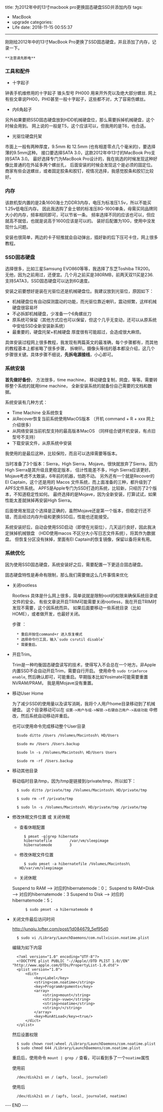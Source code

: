 title: 为2012年中的13寸macbook pro更换固态硬盘SSD并添加内存
tags:
  - MacBook
  - upgrade
categories:
  - Life
date: 2018-11-15 00:55:37
---

刚刚给2012年中的13寸MacBook Pro更换了SSD固态硬盘，并且添加了内存，记录一下。

<!--more-->

    **注意请先断电**

### 工具和配件

* 十字起子

钟表手机维修用的十字起子 锥头型号 PH000 用来开外壳以及绝大部分螺丝.
网上有些文章说PH00，PH0甚至一般十字起子，这些都不对，大了容易伤螺丝。

* 内6角起子
 
另外如果要把SSD固态硬盘放到HDD机械硬盘位，那么需要拆掉机械硬盘，这个时候会用到。
网上说的一般是T5，这个应该可以，但我用的是T6，也合适。

* 光驱位硬盘托架

市面上一般有两种厚度，9.5mm 和 12.5mm (也有相差零点几个毫米的)，要选择薄的9.5mm这种。
接口要选择SATA 3.0，这款2012年中13寸的MacBook Pro支持SATA 3.0。
最好选择专门为MacBook Pro设计的，我在挑选的时候发现这种好像比普通的在外延多两个螺丝孔，
后面安装的时候会发现这个是必须的固定位。
商家有些会送螺丝，或者固定胶条和胶钉，视情况选择，我感觉胶条和胶钉比较好。


### 内存

该款机型内置的是2条1600海士力DDR3内存，电压为标准压1.5v，所以不能买1.25v低电压内存。
因此我选购了金士顿的标准压8G-1600单条，毋需买同品牌同大小的内存，频率相同即可，可以节省一条。
频率选择不同的应该也可以，但应就高不就低，也就是说高于1600应该是可以的。
装好后配置为10G，使用中没发现什么问题。

安装也很简单，两边的卡子轻推就会自动弹出，插好新的后下压可卡住，网上很多教程。

### SSD固态硬盘

选择很多，比如三星Samsung EVO860等等，我选择了东芝Toshiba TR200。
无他，因为之前用过，还便宜。几个月之前买是380RMB，前两天双11买是236.
支持SATA3，SSD固态硬盘可以达到6G速度。

安装之前要想好是装在光驱位还是机械硬盘位。我建议放到光驱位，原因如下：
* 机械硬盘位有自动探测震动的功能，而光驱位靠近喇叭，震动频繁，这样机械硬盘很容易坏
* 不必拆卸机械硬盘，少准备一个6角螺丝刀
* 原系统可保留（其他方式应也可以保留，但这个几乎无变动，还可以从原系统中安给SSD全新安装新系统）
* 最重要的，硬盘托架+机械硬盘 厚度很有可能超过，会造成很大麻烦。

具体安装过程网上很多教程，我发现有两篇英文的最准确，每个步骤都有，而其他的教程基本上都省略了很多步骤，
拆喇叭，摄像头等线的基本都没介绍，这几个步骤很关键。具体步骤不细说，**先拆电源接线**，小心即可。

### 系统安装

**首先做好备份**， 方法很多，time machine， 移动硬盘复制，网盘，等等。需要转移整个系统的就用time machine，
全新安装系统的就备份自己需要的文档和数据。

系统安装有几种方式：
* Time Machine 全系统恢复
* 从Recover恢复当前系统使用MacOS版本 （开机 command + R + xxx 网上介绍很多）
* 从网络安装当前机型支持的最高版本MacOS （同样组合键开机安装，有点旧型号不支持）
* 下载安装文件，从原系统中安装

我使用的是最后这种，比较保险，而且可以选择需要等版本。

当时准备了3个版本：Sierra，High Sierra，Mojave。很快就放弃了Sierra，因为High Sierra是其升级且更稳定版本，
估计性能差不多，High Sierra应该更好。Mojave考虑不太敢装，6年前的机器，怕跑不动。
另外还有一个就是Recover的EI Captain，这个还是用的 Macos 文件系统，而上面准备的三种，都升级到了APFS文件系统。
APFS是Apple专门为SSD打造的系统，比较新，只经历了2个版本，不知道稳定性如何。
最终选择的是Mojave，因为全新安装，打算试试，如果性能太差就抹掉再安装High Sierra。

后面使用发现这个选择是正确的，虽然Mojave还是第一个版本，但稳定行还不错，而且经过内存升级和更换SSD后，性能也还能接受。

系统安装好后，自动会使用SSD启动（即使在光驱位），几天运行良好，因此我决定抹掉机械银盘
（HDD使用macos 不区分大小写日志文件系统），将其作为数据盘。
但恢复分区没有抹掉，里面有EI Captain的恢复镜像，保留以备将来有用。

### 系统优化

因为使用SSD固态硬盘，系统安装好之后，需要配置一下更适合固态硬盘。

固态硬盘特性是寿命有限制，那么我们需要做这么几件事情来优化

* 关闭rootless
  
    Rootless 具体是什么网上很多，简单说就是限制root的权限来确保系统目录或文件的安全。
    有些文章说开启TRIM可能需要关闭rootless，我在开启TRIM时发现不需要，这个因系统而异。
    如果后面要移动一些系统目录（比如HOME），或者做开发，也最好关闭。
    
    步骤 ：

        * 重启并按住command+r 进入恢复模式
        * 选择命令行工具，输入`sudo csrutil disable`
        * 需要重启。

* 开启Trim。
  
    Trim是一种均衡固态硬盘读写的技术，使得写入不会总在一个地方。非Apple内置SSD不会自动开启Trim，需要自行开启。
    使用命令 `sudo trimforce enable`, 然后确认即可，可能重启。早期版本比如Yosimate可能需要重置 NVRAM/PRAM，
    我是用Mojave没有重置。

* 移动User Home

    为了减少SSD的使用量以及读写消耗，我将个人用户home目录移动到了机械硬盘。
    这个目录移动可以在 `设置->用户与组->解锁->右键自己用户->高级功能` 中修改，然后系统自动移动并重启。

    也可以使用命令完成移动整个User目录
  
        $sudo ditto /Users /Volumes/Macintosh\ HD/Users

        $sudo mv /Users /Users.backup 

        $sudo ln -s /Volumes/Macintosh\ HD/Users Users

        $sudo rm -rf /Users.backup

* 移动其他目录

    移动临时目录/tmp，因为/tmp是链接到/private/tmp，所以如下： 

        $ sudo ditto /private/tmp /Volumes/Macintosh\ HD/private/tmp

        $ sudo rm -rf /private/tmp

        $ sudo ln -s /Volumes/Macintosh\ HD/private/tmp /private/tmp

* 修改休眠文件位置 或 关闭休眠

    * 查看休眠配置

            $ pmset -g|grep hibernate
            hibernatefile        /var/vm/sleepimage
            hibernatemode        3

    * 修改休眠文件位置
  
            $ sudo pmset -a hibernatefile /Volumes/Macintosh\ HD/var/vm/sleepimage

    * 关闭休眠

    Suspend to RAM ——> 对应的hibernatemode：0；
    Suspend to RAM+Disk ——> 对应的hibernatemode：3 
    Suspend to Disk ——> 对应的hibernatemode：5；
   
            $ sudo pmset -a hibernatemode 0


* 关闭文件最后访问时间

    http://junqiu.lofter.com/post/1d084679_5ef95d0

        $ sudo vi /Library/LaunchDaemons/com.nullvision.noatime.plist

    编辑为如下内容

        <?xml version="1.0" encoding="UTF-8"?>
        <!DOCTYPE plist PUBLIC "-//Apple//DTD PLIST 1.0//EN" "http://www.apple.com/DTDs/PropertyList-1.0.dtd">
        <plist version="1.0">
            <dict>
                <key>Label</key>
                <string>com.noatime</string>
                <key>ProgramArguments</key>
                <array>
                    <string>mount</string>
                    <string>-vuwo</string>
                    <string>noatime</string>
                    <string>/</string>
                </array>
                <key>RunAtLoad</key><true/>
            </dict>
        </plist>

    然后设置权限

        $ sudo chown root:wheel /Library/LaunchDaemons/com.noatime.plist
        $ sudo chmod 644 /Library/LaunchDaemons/com.noatime.plist

    重启后，使用命令 `mount | grep /` 查看，可以看到多了一个`noatime`属性

    使用前

        /dev/disk2s1 on / (apfs, local, journaled)

    使用后

        /dev/disk2s1 on / (apfs, local, journaled, noatime)


--- END ---
